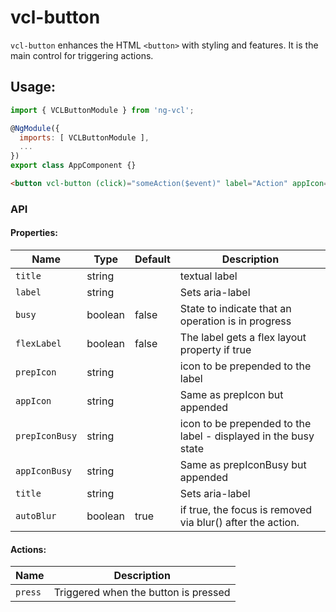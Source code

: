 # vcl-button

`vcl-button` enhances the HTML `<button>` with styling and features.
It is the main control for triggering actions.

## Usage:

```js
import { VCLButtonModule } from 'ng-vcl';

@NgModule({
  imports: [ VCLButtonModule ],
  ...
})
export class AppComponent {}
```

 ```html
<button vcl-button (click)="someAction($event)" label="Action" appIcon="fa:bolt"></button>
 ```

### API 

#### Properties:

| Name                | Type        | Default  | Description
| ------------        | ----------- | -------- |--------------
| `title`             | string      |          | textual label 
| `label`             | string      |          | Sets aria-label
| `busy`              | boolean     | false    | State to indicate that an operation is in progress
| `flexLabel`         | boolean     | false    | The label gets a flex layout property if true 
| `prepIcon`          | string      |          | icon to be prepended to the label 
| `appIcon`           | string      |          | Same as prepIcon but appended 
| `prepIconBusy`      | string      |          | icon to be prepended to the label - displayed in the busy state 
| `appIconBusy`       | string      |          | Same as prepIconBusy but appended 
| `title`             | string      |          | Sets aria-label 
| `autoBlur`          | boolean     | true     | if true, the focus is removed via blur() after the action. 

#### Actions:

| Name                | Description
| ------------        | --------------
| `press`             | Triggered when the button is pressed
